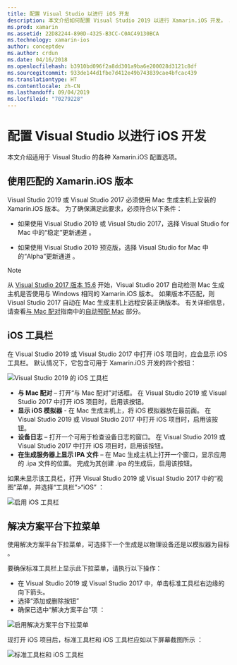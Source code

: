 ```yaml
---
title: 配置 Visual Studio 以进行 iOS 开发
description: 本文介绍如何配置 Visual Studio 2019 以进行 Xamarin.iOS 开发。 其中具体讨论了如何配置已安装版本 Xamarin.iOS、iOS 工具栏和解决方案平台下拉菜单。
ms.prod: xamarin
ms.assetid: 22D82244-890D-4325-B3CC-C0AC49130BCA
ms.technology: xamarin-ios
author: conceptdev
ms.author: crdun
ms.date: 04/16/2018
ms.openlocfilehash: b3910bd096f2a8dd301a9ba6e200028d3121c8df
ms.sourcegitcommit: 933de144d1fbe7d412e49b743839cae4bfcac439
ms.translationtype: HT
ms.contentlocale: zh-CN
ms.lasthandoff: 09/04/2019
ms.locfileid: "70279228"
---
```

# <a name="configuring-visual-studio-for-ios-development"></a>配置 Visual Studio 以进行 iOS 开发

本文介绍适用于 Visual Studio 的各种 Xamarin.iOS 配置选项。 

## <a name="using-matching-xamarinios-versions"></a>使用匹配的 Xamarin.iOS 版本

Visual Studio 2019 或 Visual Studio 2017 必须使用 Mac 生成主机上安装的 Xamarin.iOS 版本。 为了确保满足此要求，必须符合以下条件：

- 如果使用 Visual Studio 2019 或 Visual Studio 2017，选择 Visual Studio for Mac 中的“稳定”更新通道  。

- 如果使用 Visual Studio 2019 预览版，选择 Visual Studio for Mac 中的“Alpha”更新通道  。

> [!NOTE]
> 从 [Visual Studio 2017 版本 15.6](https://docs.microsoft.com/visualstudio/releasenotes/vs2017-relnotes#automatic-macos-provisioning) 开始，Visual Studio 2017 自动检测 Mac 生成主机是否使用与 Windows 相同的 Xamarin.iOS 版本。 如果版本不匹配，则 Visual Studio 2017 自动在 Mac 生成主机上远程安装正确版本。 有关详细信息，请查看[与 Mac 配对](~/ios/get-started/installation/windows/connecting-to-mac/index.md)指南中的[自动预配 Mac](~/ios/get-started/installation/windows/connecting-to-mac/index.md#automatic-mac-provisioning) 部分。

## <a name="ios-toolbar"></a>iOS 工具栏

在 Visual Studio 2019 或 Visual Studio 2017 中打开 iOS 项目时，应会显示 iOS 工具栏。  默认情况下，它包含可用于 Xamarin.iOS 开发的四个按钮：

![Visual Studio 2019 的 iOS 工具栏](config-options-images/ios-toolbar.png)

- **与 Mac 配对** – 打开“与 Mac 配对”对话框。 在 Visual Studio 2019 或 Visual Studio 2017 中打开 iOS 项目时，启用该按钮。
- **显示 iOS 模拟器** - 在 Mac 生成主机上，将 iOS 模拟器放在最前面。 在 Visual Studio 2019 或 Visual Studio 2017 中打开 iOS 项目时，启用该按钮。
- **设备日志** – 打开一个可用于检查设备日志的窗口。 在 Visual Studio 2019 或 Visual Studio 2017 中打开 iOS 项目时，启用该按钮。
- **在生成服务器上显示 IPA 文件** – 在 Mac 生成主机上打开一个窗口，显示应用的 .ipa 文件的位置。 完成为其创建 .ipa 的生成后，启用该按钮。

如果未显示该工具栏，打开 Visual Studio 2019 或 Visual Studio 2017 中的“视图”菜单，并选择“工具栏”>“iOS”   ：

![启用 iOS 工具栏](config-options-images/ios-toolbar-enable.png "Enabling the iOS toolbar")

## <a name="solution-platforms-drop-down-menu"></a>解决方案平台下拉菜单

使用解决方案平台下拉菜单，可选择下一个生成是以物理设备还是以模拟器为目标  。

要确保标准工具栏上显示此下拉菜单，请执行以下操作：

- 在 Visual Studio 2019 或 Visual Studio 2017 中，单击标准工具栏右边缘的向下箭头。
- 选择“添加或删除按钮”  
- 确保已选中“解决方案平台”项  ：

![启用解决方案平台下拉菜单](config-options-images/solution-platforms-enable.png "Enabling the Solution Platforms drop-down menu")

现打开 iOS 项目后，标准工具栏和 iOS 工具栏应如以下屏幕截图所示   ：

![标准工具栏和 iOS 工具栏](config-options-images/toolbars.png "Standard and iOS toolbars")
